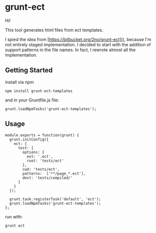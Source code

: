 # grunt-ect

Hi!

This tool generates html files from ect templates.

I spied the idea from [https://bitbucket.org/2no/grunt-ect](), because I'm not entirely staged implementation. 
I decided to start with the addition of support patterns in the file names. In fact, I rewrote almost all the implementation.


## Getting Started

 install via npm

	npm install grunt-ect-templates

and in your Gruntfile.js file:

	grunt.loadNpmTasks('grunt-ect-templates');

## Usage

	module.exports = function(grunt) {
	  grunt.initConfig({
	    ect: {
	      test: {
	        options: {
	          ext: '.ect',
	          root: 'tests/ect'
	        },
	        cwd: 'tests/ect',
	        patterns:  ['**/page_*.ect'],
	        dest: 'tests/compiled/'
	      }
	    }
	  });

	  grunt.task.registerTask('default', 'ect');
	  grunt.loadNpmTasks('grunt-ect-templates');
	};

run with:

	grunt ect